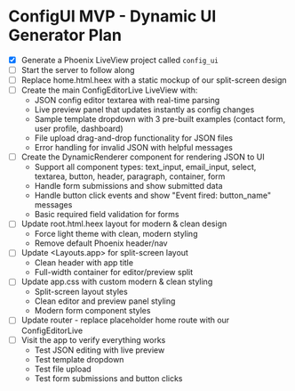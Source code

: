 # ConfigUI MVP - Dynamic UI Generator Plan

- [x] Generate a Phoenix LiveView project called `config_ui`
- [ ] Start the server to follow along  
- [ ] Replace home.html.heex with a static mockup of our split-screen design
- [ ] Create the main ConfigEditorLive LiveView with:
  - JSON config editor textarea with real-time parsing
  - Live preview panel that updates instantly as config changes
  - Sample template dropdown with 3 pre-built examples (contact form, user profile, dashboard)
  - File upload drag-and-drop functionality for JSON files
  - Error handling for invalid JSON with helpful messages
- [ ] Create the DynamicRenderer component for rendering JSON to UI
  - Support all component types: text_input, email_input, select, textarea, button, header, paragraph, container, form
  - Handle form submissions and show submitted data
  - Handle button click events and show "Event fired: button_name" messages
  - Basic required field validation for forms
- [ ] Update root.html.heex layout for modern & clean design
  - Force light theme with clean, modern styling
  - Remove default Phoenix header/nav
- [ ] Update <Layouts.app> for split-screen layout
  - Clean header with app title
  - Full-width container for editor/preview split
- [ ] Update app.css with custom modern & clean styling
  - Split-screen layout styles
  - Clean editor and preview panel styling
  - Modern form component styles
- [ ] Update router - replace placeholder home route with our ConfigEditorLive
- [ ] Visit the app to verify everything works
  - Test JSON editing with live preview
  - Test template dropdown
  - Test file upload
  - Test form submissions and button clicks

